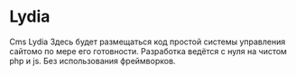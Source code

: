 # Lydia
Cms Lydia
Здесь будет размещаться код простой
системы управления сайтомо по мере его готовности.
Разработка ведётся с нуля на чистом php и js. Без 
использования фреймворков.

